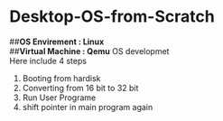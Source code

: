 # Desktop-OS-from-Scratch
##**OS Envirement : Linux**<br/>
##**Virtual Machine : Qemu**
OS developmet<br/>
Here include 4 steps<br/>
1. Booting from hardisk<br/>
2. Converting from 16 bit to 32 bit
3. Run User Programe
4. shift pointer in main program again
